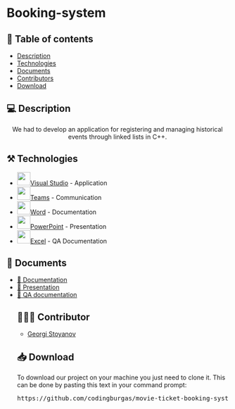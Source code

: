 <h1>Booking-system</h1>
<p align = "center">
</p>




## 📝 Table of contents

- [Description](#description)
- [Technologies](#technologies)
- [Documents](#documents)
- [Contributors](#contributors)
- [Download](#download)


## 💻 Description <a name="description"></a>

<p align = "center">
We had to develop an application for registering and managing historical events 
through linked lists in C++.
</p>


## ⚒️ Technologies <a name="technologies"></a>

- <img src = "https://brandslogos.com/wp-content/uploads/images/visual-studio-2013-logo.png" width = "30px">[Visual Studio](https://visualstudio.microsoft.com/) - Application
- <img src = "https://upload.wikimedia.org/wikipedia/commons/thumb/c/c9/Microsoft_Office_Teams_%282018%E2%80%93present%29.svg/2203px-Microsoft_Office_Teams_%282018%E2%80%93present%29.svg.png" width = "30px">[Teams](https://teams.microsoft.com/) - Communication
- <img src = "https://brandslogos.com/wp-content/uploads/images/microsoft-word-2013-logo-vector.svg" width = "30px">[Word](https://www.microsoft.com/en-us/microsoft-365/word) - Documentation
- <img src = "https://brandslogos.com/wp-content/uploads/thumbs/microsoft-powerpoint-2013-logo-vector.svg" width = "30px">[PowerPoint](https://www.microsoft.com/en-us/microsoft-365/powerpoint) - Presentation
- <img src = "https://brandslogos.com/wp-content/uploads/thumbs/microsoft-excel-2013-logo-vector.svg" width = "30px">[Excel](https://www.microsoft.com/en-us/microsoft-365/excel) - QA Documentation


## 📄 Documents<a name="documents"></a>
  <ul>
    <li><a href="https://github.com/codingburgas/linked-list-sprint-project-pointerx/raw/refs/heads/main/docs/PointerX.docx">🧾 Documentation</a></li>
    <li><a href="https://github.com/codingburgas/linked-list-sprint-project-pointerx/raw/refs/heads/main/docs/PointerX.pptx">📰 Presentation</a></li>
    <li><a href="https://github.com/codingburgas/linked-list-sprint-project-pointerx/raw/refs/heads/main/docs/PointerX-QA-Documentation1.xlsx">🧾 QA documentation</a></li>
  
   
## 🧑🏻‍💻 Contributor <a name="contributors"></a>

- <a href = "https://github.com/GSStoyanov"> Georgi Stoyanov </a>

## 📥 Download <a name="download"></a>

<p>To download our project on your machine you just need to clone it. This can be done by pasting this text in your command prompt:</p>

<pre>https://github.com/codingburgas/movie-ticket-booking-system-10th-grade-GSStoyanov22.git</pre>
